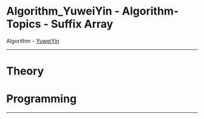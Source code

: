 # Algorithm_YuweiYin - Algorithm-Topics - Suffix Array

Algorithm - [YuweiYin](https://github.com/YuweiYin)

---

# Theory


# Programming


---
